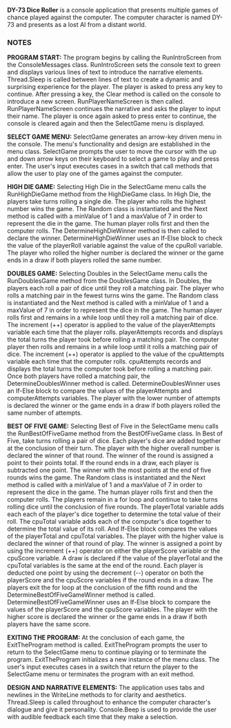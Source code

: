 **DY-73 Dice Roller** is a console application that presents multiple games of chance played against the computer.
The computer character is named DY-73 and presents as a lost AI from a distant world.

### NOTES
**PROGRAM START:** The program begins by calling the RunIntroScreen from the ConsoleMessages class.
RunIntroScreen sets the console text to green and displays various lines of text to introduce the narrative elements.
Thread.Sleep is called between lines of text to create a dynamic and surprising experience for the player.
The player is asked to press any key to continue.
After pressing a key, the Clear method is called on the console to introduce a new screen.
RunPlayerNameScreen is then called.
RunPlayerNameScreen continues the narrative and asks the player to input their name.
The player is once again asked to press enter to continue, the console is cleared again and then the SelectGame menu is displayed.

**SELECT GAME MENU:** SelectGame generates an arrow-key driven menu in the console.
The menu's functionality and design are established in the menu class.
SelectGame prompts the user to move the cursor with the up and down arrow keys on their keyboard to select a game to play and press enter.
The user's input executes cases in a switch that call methods that allow the user to play one of the games against the computer.

**HIGH DIE GAME:** Selecting High Die in the SelectGame menu calls the RunHighDieGame method from the HighDieGame class.
In High Die, the players take turns rolling a single die.
The player who rolls the highest number wins the game.
The Random class is instantiated and the Next method is called with a minValue of 1 and a maxValue of 7 in order to represent the die in the game.
The human player rolls first and then the computer rolls.
The DetermineHighDieWinner method is then called to declare the winner.
DetermineHighDieWinner uses an If-Else block to check the value of the playerRoll variable against the value of the cpuRoll variable.
The player who rolled the higher number is declared the winner or the game ends in a draw if both players rolled the same number.

**DOUBLES GAME:** Selecting Doubles in the SelectGame menu calls the RunDoublesGame method from the DoublesGame class.
In Doubles, the players each roll a pair of dice until they roll a matching pair.
The player who rolls a matching pair in the fewest turns wins the game.
The Random class is instantiated and the Next method is called with a minValue of 1 and a maxValue of 7 in order to represent the dice in the game.
The human player rolls first and remains in a while loop until they roll a matching pair of dice.
The increment (++) operator is applied to the value of the playerAttempts variable each time that the player rolls.
playerAttempts records and displays the total turns the player took before rolling a matching pair.
The computer player then rolls and remains in a while loop until it rolls a matching pair of dice.
The increment (++) operator is applied to the value of the cpuAttempts variable each time that the computer rolls.
cpuAttempts records and displays the total turns the computer took before rolling a matching pair.
Once both players have rolled a matching pair, the DetermineDoublesWinner method is called.
DetermineDoublesWinner uses an If-Else block to compare the values of the playerAttempts and computerAttempts variables.
The player with the lower number of attempts is declared the winner or the game ends in a draw if both players rolled the same number of attempts.

**BEST OF FIVE GAME:** Selecting Best of Five in the SelectGame menu calls the RunBestOfFiveGame method from the BestOfFiveGame class.
In Best of Five, take turns rolling a pair of dice.
Each player's dice are added together at the conclusion of their turn.
The player with the higher overall number is declared the winner of that round.
The winner of the round is assigned a point to their points total.
If the round ends in a draw, each player is subtracted one point.
The winner with the most points at the end of five rounds wins the game.
The Random class is instantiated and the Next method is called with a minValue of 1 and a maxValue of 7 in order to represent the dice in the game.
The human player rolls first and then the computer rolls.
The players remain in a for loop and continue to take turns rolling dice until the conclusion of five rounds.
The playerTotal variable adds each each of the player's dice together to determine the total value of their roll.
The cpuTotal variable adds each of the computer's dice together to determine the total value of its roll.
And If-Else block compares the values of the playerTotal and cpuTotal variables.
The player with the higher value is declared the winner of that round of play.
The winner is assigned a point by using the increment (++) operator on either the playerScore variable or the cpuScore variable.
A draw is declared if the value of the playerTotal and the cpuTotal variables is the same at the end of the round.
Each player is deducted one point by using the decrement (--) operator on both the playerScore and the cpuScore variables if the round ends in a draw.
The players exit the for loop at the conclusion of the fifth round and the DetermineBestOfFiveGameWinner method is called.
DetermineBestOfFiveGameWinner uses an If-Else block to compare the values of the playerScore and the cpuScore variables.
The player with the higher score is declared the winner or the game ends in a draw if both players have the same score.

**EXITING THE PROGRAM:** At the conclusion of each game, the ExitTheProgram method is called.
ExitTheProgram prompts the user to return to the SelectGame menu to continue playing or to terminate the program.
ExitTheProgram initializes a new instance of the menu class.
The user's input executes cases in a switch that return the player to the SelectGame menu or terminates the program with an exit method.

**DESIGN AND NARRATIVE ELEMENTS:** The application uses tabs and newlines in the WriteLine methods to for clarity and aesthetics.
Thread.Sleep is called throughout to enhance the computer character's dialogue and give it personality.
Console.Beep is used to provide the user with audible feedback each time that they make a selection.






